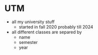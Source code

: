 # UTM
- all my university stuff
  - started in fall 2020 probably till 2024
- all different classes are separed by
  - name
  - semester
  - year

